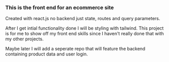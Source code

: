 ### This is the front end for an ecommerce site
Created with react.js no backend just state, routes and query parameters.

After I get intial functionality done I will be styling with tailwind. This project
is for me to show off my front end skills since I haven't really done that with my
other projects.

Maybe later I will add a seperate repo that will feature the backend containing product data and user login.